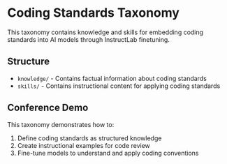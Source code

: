 # Coding Standards Taxonomy

This taxonomy contains knowledge and skills for embedding coding standards into AI models through InstructLab finetuning.

## Structure

- `knowledge/` - Contains factual information about coding standards
- `skills/` - Contains instructional content for applying coding standards

## Conference Demo

This taxonomy demonstrates how to:
1. Define coding standards as structured knowledge
2. Create instructional examples for code review
3. Fine-tune models to understand and apply coding conventions
